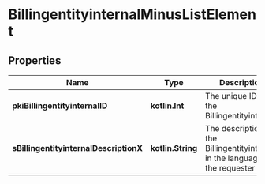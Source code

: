 
# BillingentityinternalMinusListElement

## Properties
Name | Type | Description | Notes
------------ | ------------- | ------------- | -------------
**pkiBillingentityinternalID** | **kotlin.Int** | The unique ID of the Billingentityinternal. | 
**sBillingentityinternalDescriptionX** | **kotlin.String** | The description of the Billingentityinternal in the language of the requester | 



